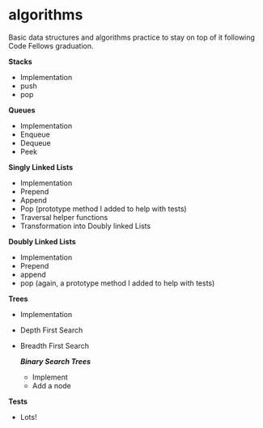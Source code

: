 # algorithms

Basic  data structures and algorithms practice to stay on top of it following Code Fellows graduation.

**Stacks**
- Implementation
- push
- pop

**Queues**
- Implementation
- Enqueue
- Dequeue
- Peek

**Singly Linked Lists**
- Implementation
- Prepend
- Append
- Pop (prototype method I added to help with tests)
- Traversal helper functions
- Transformation into Doubly linked Lists

**Doubly Linked Lists**
- Implementation
- Prepend
- append
- pop (again, a prototype method I added to help with tests)

**Trees**
- Implementation
- Depth First Search
- Breadth First Search

  ***Binary Search Trees***
  - Implement
  - Add a node

**Tests**
- Lots!
